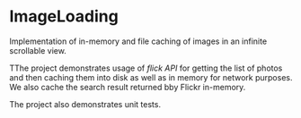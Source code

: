 # ImageLoading
Implementation of in-memory and file caching of images in an infinite scrollable view.

TThe project demonstrates usage of *flick API* for getting the list of photos and 
then caching them into disk as well as in memory for network purposes.
We also cache the search result returned bby Flickr in-memory.

The project also demonstrates unit tests.
